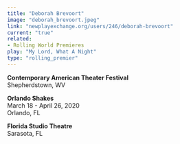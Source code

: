 ```yaml
---
title: "Deborah Brevoort"
image: "deborah_brevoort.jpeg"
link: "newplayexchange.org/users/246/deborah-brevoort"
current: "true"
related:
- Rolling World Premieres
play: "My Lord, What A Night"
type: "rolling_premier"
---
```


**Contemporary American Theater Festival**\
Shepherdstown, WV

**Orlando Shakes**\
March 18 - April 26, 2020\
Orlando, FL

**Florida Studio Theatre**\
Sarasota, FL
